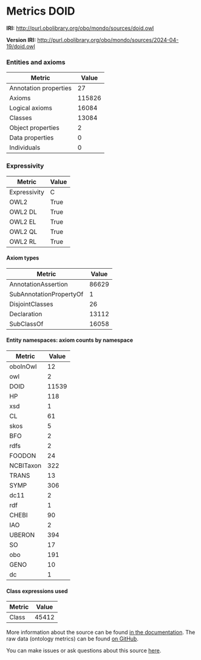 # Metrics DOID

**IRI:** http://purl.obolibrary.org/obo/mondo/sources/doid.owl

**Version IRI:** http://purl.obolibrary.org/obo/mondo/sources/2024-04-19/doid.owl

### Entities and axioms

| Metric | Value |
| ------ | ----- |
| Annotation properties | 27 |
| Axioms | 115826 |
| Logical axioms | 16084 |
| Classes | 13084 |
| Object properties | 2 |
| Data properties | 0 |
| Individuals | 0 |


### Expressivity

| Metric | Value |
| ------ | ----- |
| Expressivity | C |
| OWL2 | True |
| OWL2 DL | True |
| OWL2 EL | True |
| OWL2 QL | True |
| OWL2 RL | True |

#### Axiom types

| Metric | Value |
| ------ | ----- |
| AnnotationAssertion | 86629 |
| SubAnnotationPropertyOf | 1 |
| DisjointClasses | 26 |
| Declaration | 13112 |
| SubClassOf | 16058 |


#### Entity namespaces: axiom counts by namespace

| Metric | Value |
| ------ | ----- |
| oboInOwl | 12 |
| owl | 2 |
| DOID | 11539 |
| HP | 118 |
| xsd | 1 |
| CL | 61 |
| skos | 5 |
| BFO | 2 |
| rdfs | 2 |
| FOODON | 24 |
| NCBITaxon | 322 |
| TRANS | 13 |
| SYMP | 306 |
| dc11 | 2 |
| rdf | 1 |
| CHEBI | 90 |
| IAO | 2 |
| UBERON | 394 |
| SO | 17 |
| obo | 191 |
| GENO | 10 |
| dc | 1 |


#### Class expressions used

| Metric | Value |
| ------ | ----- |
| Class | 45412 |


More information about the source can be found [in the documentation](../sources.md). The raw data (ontology metrics) can be found [on GitHub](https://github.com/monarch-initiative/mondo-ingest/tree/main/src/ontology/metadata).

You can make issues or ask questions about this source [here](https://github.com/monarch-initiative/mondo-ingest/issues).

